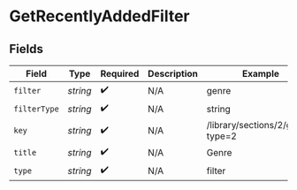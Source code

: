 # GetRecentlyAddedFilter


## Fields

| Field                            | Type                             | Required                         | Description                      | Example                          |
| -------------------------------- | -------------------------------- | -------------------------------- | -------------------------------- | -------------------------------- |
| `filter`                         | *string*                         | :heavy_check_mark:               | N/A                              | genre                            |
| `filterType`                     | *string*                         | :heavy_check_mark:               | N/A                              | string                           |
| `key`                            | *string*                         | :heavy_check_mark:               | N/A                              | /library/sections/2/genre?type=2 |
| `title`                          | *string*                         | :heavy_check_mark:               | N/A                              | Genre                            |
| `type`                           | *string*                         | :heavy_check_mark:               | N/A                              | filter                           |
